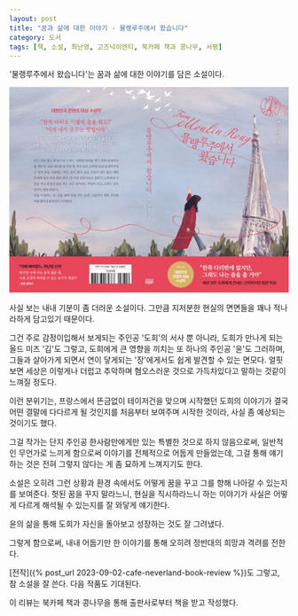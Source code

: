```yaml
---
layout: post
title: "꿈과 삶에 대한 이야기 - 물랭루주에서 왔습니다"
category: 도서
tags: [책, 소설, 최난영, 고즈넉이엔티, 북카페 책과 콩나무, 서평]
---
```


'물랭루주에서 왔습니다'는
꿈과 삶에 대한 이야기를 담은 소설이다.

![표지](/images/book/from-moulin-rouge-book-h480.jpg)

사실 보는 내내 기분이 좀 더러운 소설이다.
그만큼 지저분한 현실의 면면들을 꽤나 적나라하게 담고있기 때문이다.

그건 주로 감정이입해서 보게되는 주인공 '도희'의 서사 뿐 아니라,
도희가 만나게 되는 올드 미즈 '김'도 그렇고,
도희에게 큰 영향을 끼치는 또 하나의 주인공 '윤'도 그러하며,
그들과 살아가게 되면서 연이 닿게되는 '장'에게서도 쉽게 발견할 수 있는 면모다.
얼핏보면 세상은 이렇게나 더럽고 추악하며 혐오스러운 것으로 가득차있다고 말하는 것같이 느껴질 정도다.

이런 분위기는,
프랑스에서 뜬금없이 테이저건을 맞으며 시작했던 도희의 이야기가
결국 어떤 결말에 다다르게 될 것인지를 처음부터 보여주며 시작한 것이라,
사실 좀 예상되는 것이기도 했다.

그걸 작가는 단지 주인공 한사람만에게만 있는
특별한 것으로 하지 않음으로써,
일반적인 무언가로 느끼게 함으로써
이야기를 전체적으로 어둡게 만들었는데,
그걸 통해 얘기하는 것은 전혀 그렇지 않다는 게 좀 묘하게 느껴지기도 한다.

소설은 오히려 그런 상황과 환경 속에서도
어떻게 꿈을 꾸고 그를 향해 나아갈 수 있는지를 보여준다.
헛된 꿈을 꾸지 말라느니, 현실을 직시하라느니 하는 이야기가
사실은 어떻게 다르게 해석될 수 있는지를 잘 와닿게 얘기한다.

윤의 삶을 통해 도희가 자신을 돌아보고 성장하는 것도 잘 그려냈다.

그렇게 함으로써,
내내 어둡기만 한 이야기를 통해
오히려 정반대의 희망과 격려를 전한다.

[전작]({% post_url 2023-09-02-cafe-neverland-book-review %})도 그렇고, 참 소설을 잘 쓴다.
다음 작품도 기대된다.



<div class="im im-info">
이 리뷰는 북카페 책과 콩나무을 통해 출판사로부터 책을 받고 작성했다.
</div>

